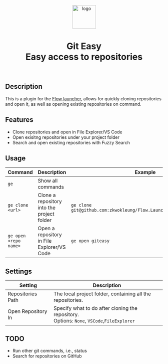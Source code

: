 
<div align="center">
    <img src="https://github.com/zkwokleung/Flow.Launcher.Plugin.GitEasy/blob/main/Flow.Launcher.Plugin.GitEasy/Images/icon.png?raw=true" alt="logo" width="75">
    <h1>Git Easy <br> Easy access to repositories</h1>
    <br>
</div>

## Description

This is a plugin for the [Flow launcher](https://github.com/Flow-Launcher/Flow.Launcher), allows for quickly cloning repositories and open it, as well as opening existing repositories on command.

## Features

* Clone repositories and open in File Explorer/VS Code
* Open exisitng repositories under your project folder
* Search and open existing repositories with Fuzzy Search

## Usage

| Command                   | Description                                | Example                                                                   |
|---------------------------|--------------------------------------------|---------------------------------------------------------------------------|
| `` ge ``                  | Show all commands                          |                                                                           |
| `` ge clone <url> ``      | Clone a repository into the project folder | `` ge clone git@github.com:zkwokleung/Flow.Launcher.Plugin.GitEasy.git `` |
| `` ge open <repo name> `` | Open a repository in File Explorer/VS Code | `` ge open giteasy ``                                                     |

## Settings

| Setting            | Description                                                                                          |
|--------------------|------------------------------------------------------------------------------------------------------|
| Repositories Path  | The local project folder, containing all the repositories.                                           |
| Open Repository In | Specify what to do after cloning the repository. <br> Options: ``None``, ``VSCode``,``FileExplorer`` |

## TODO

* Run other git commands, i.e., status
* Search for repositories on GitHub